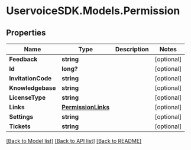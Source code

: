 # UservoiceSDK.Models.Permission
## Properties

Name | Type | Description | Notes
------------ | ------------- | ------------- | -------------
**Feedback** | **string** |  | [optional] 
**Id** | **long?** |  | [optional] 
**InvitationCode** | **string** |  | [optional] 
**Knowledgebase** | **string** |  | [optional] 
**LicenseType** | **string** |  | [optional] 
**Links** | [**PermissionLinks**](PermissionLinks.md) |  | [optional] 
**Settings** | **string** |  | [optional] 
**Tickets** | **string** |  | [optional] 

[[Back to Model list]](../README.md#documentation-for-models) [[Back to API list]](../README.md#documentation-for-api-endpoints) [[Back to README]](../README.md)

